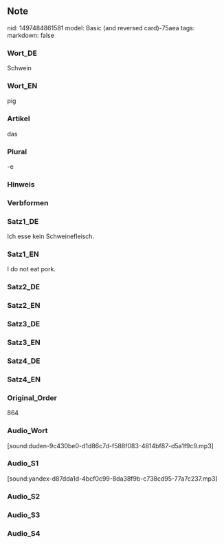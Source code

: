 ## Note
nid: 1497484861581
model: Basic (and reversed card)-75aea
tags: 
markdown: false

### Wort_DE
Schwein

### Wort_EN
pig

### Artikel
das

### Plural
-e

### Hinweis


### Verbformen


### Satz1_DE
Ich esse kein Schweinefleisch.

### Satz1_EN
I do not eat pork.

### Satz2_DE


### Satz2_EN


### Satz3_DE


### Satz3_EN


### Satz4_DE


### Satz4_EN


### Original_Order
864

### Audio_Wort
[sound:duden-9c430be0-d1d86c7d-f588f083-4814bf87-d5a1f9c9.mp3]

### Audio_S1
[sound:yandex-d87dda1d-4bcf0c99-8da38f9b-c738cd95-77a7c237.mp3]

### Audio_S2


### Audio_S3


### Audio_S4

